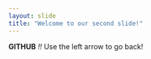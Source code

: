 ```yaml
---
layout: slide
title: "Welcome to our second slide!"
---
```

**GITHUB** *!!* 
Use the left arrow to go back!

